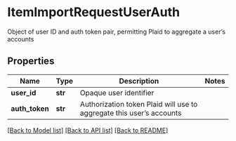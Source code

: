 # ItemImportRequestUserAuth

Object of user ID and auth token pair, permitting Plaid to aggregate a user’s accounts
## Properties
Name | Type | Description | Notes
------------ | ------------- | ------------- | -------------
**user_id** | **str** | Opaque user identifier | 
**auth_token** | **str** | Authorization token Plaid will use to aggregate this user’s accounts | 

[[Back to Model list]](../README.md#documentation-for-models) [[Back to API list]](../README.md#documentation-for-api-endpoints) [[Back to README]](../README.md)


